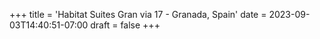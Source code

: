 +++
title = 'Habitat Suites Gran via 17 - Granada, Spain'
date = 2023-09-03T14:40:51-07:00
draft = false
+++
